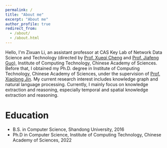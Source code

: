 ```yaml
---
permalink: /
title: "About me"
excerpt: "About me"
author_profile: true
redirect_from: 
  - /about/
  - /about.html
---
```


Hello, I'm Zixuan Li, an assistant professor at CAS Key Lab of Network Data
Science and Technology (directed by [Prof. Xueqi
Cheng](http://www.bigdatalab.ac.cn/cxq/) and [Prof. Jiafeng
Guo](http://www.bigdatalab.ac.cn/gjf/)), Institute of Computing Technology,
Chinese Academy of Sciences. Before that, I obtained my Ph.D. degree in
Institute of Computing Technology, Chinese Academy of Sciences, under the
supervision of [Prof. Xiaolong Jin](http://www.bigdatalab.ac.cn/jxl/). My
current research interest includes knowledge graph and natural language
processing. Currently, I mainly focus on knowledge extraction and reasoning,
especially temporal and spatial knowledge extraction and reasoning.

Education
======
- B.S. in Computer Science, Shandong University, 2016
- Ph.D in Computer Science, Institute of Computing Technology, Chinese Academy of Sciences, 2022

